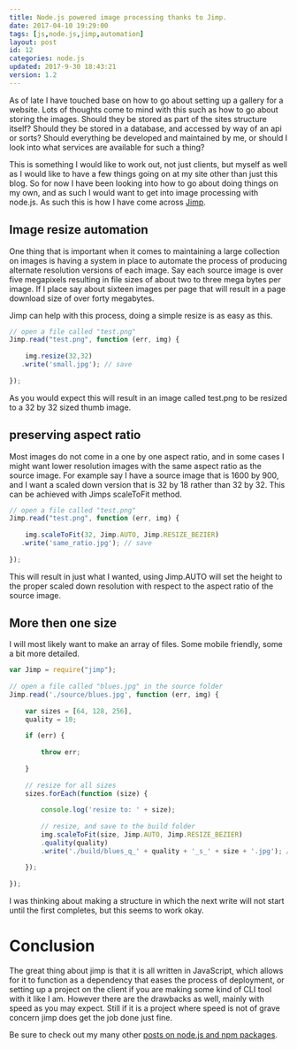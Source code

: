 ```yaml
---
title: Node.js powered image processing thanks to Jimp.
date: 2017-04-10 19:29:00
tags: [js,node.js,jimp,automation]
layout: post
id: 12
categories: node.js
updated: 2017-9-30 18:43:21
version: 1.2
---
```


As of late I have touched base on how to go about setting up a gallery for a website. Lots of thoughts come to mind with this such as how to go about storing the images. Should they be stored as part of the sites structure itself? Should they be stored in a database, and accessed by way of an api or sorts? Should everything be developed and maintained by me, or should I look into what services are available for such a thing?

<!-- more -->

This is something I would like to work out, not just clients, but myself as well as I would like to have a few things going on at my site other than just this blog. So for now I have been looking into how to go about doing things on my own, and as such I would want to get into image processing with node.js. As such this is how I have come across [Jimp](https://www.npmjs.com/package/jimp).

## Image resize automation

One thing that is important when it comes to maintaining a large collection on images is having a system in place to automate the process of producing alternate resolution versions of each image. Say each source image is over five megapixels resulting in file sizes of about two to three mega bytes per image. If I place say about sixteen images per page that will result in a page download size of over forty megabytes.

Jimp can help with this process, doing a simple resize is as easy as this.

```js
// open a file called "test.png"
Jimp.read("test.png", function (err, img) {
 
    img.resize(32,32)
   .write('small.jpg'); // save
 
});
```

As you would expect this will result in an image called test.png to be resized to a 32 by 32 sized thumb image.

## preserving aspect ratio

Most images do not come in a one by one aspect ratio, and in some cases I might want lower resolution images with the same aspect ratio as the source image. For example say I have a source image that is 1600 by 900, and I want a scaled down version that is 32 by 18 rather than 32 by 32. This can be achieved with Jimps scaleToFit method.

```js
// open a file called "test.png"
Jimp.read("test.png", function (err, img) {
 
    img.scaleToFit(32, Jimp.AUTO, Jimp.RESIZE_BEZIER)
   .write('same_ratio.jpg'); // save
 
});
```
This will result in just what I wanted, using Jimp.AUTO will set the height to the proper scaled down resolution with respect to the aspect ratio of the source image.

## More then one size

I will most likely want to make an array of files. Some mobile friendly, some a bit more detailed.

```js
var Jimp = require("jimp");
 
// open a file called "blues.jpg" in the source folder
Jimp.read('./source/blues.jpg', function (err, img) {
 
    var sizes = [64, 128, 256],
    quality = 10;
 
    if (err) {
 
        throw err;
 
    }
 
    // resize for all sizes
    sizes.forEach(function (size) {
 
        console.log('resize to: ' + size);
 
        // resize, and save to the build folder
        img.scaleToFit(size, Jimp.AUTO, Jimp.RESIZE_BEZIER)
        .quality(quality)
        .write('./build/blues_q_' + quality + '_s_' + size + '.jpg'); // save
 
    });
 
});
```

I was thinking about making a structure in which the next write will not start until the first completes, but this seems to work okay.

# Conclusion

The great thing about jimp is that it is all written in JavaScript, which allows for it to function as a dependency that eases the process of deployment, or setting up a project on the client if you are making some kind of CLI tool with it like I am. However there are the drawbacks as well, mainly with speed as you may expect. Still if it is a project where speed is not of grave concern jimp does get the job done just fine.

Be sure to check out my many other [posts on node.js and npm packages](/categories/node-js/).
